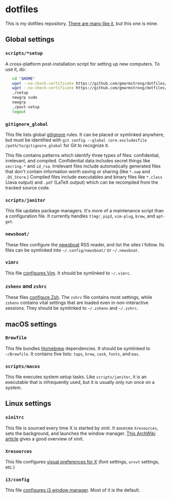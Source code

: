 # dotfiles

This is my dotfiles repository. [There are many like
it](https://dotfiles.github.io/), but this one is mine.

## Global settings

### `scripts/*setup`

A cross-platform post-installation script for setting up new computers. To use
it, do:

```bash
   cd "$HOME"
   wget --no-check-certificate https://github.com/gmarmstrong/dotfiles/blob/master/scripts/setup
   wget --no-check-certificate https://github.com/gmarmstrong/dotfiles/blob/master/scripts/post-setup
   ./setup
   newgrp sudo
   newgrp -
   ./post-setup
   logout
```

### `gitignore_global`

This file lists global [gitignore](https://git-scm.com/docs/gitignore) rules.
It can be placed or symlinked anywhere, but must be identified with `git config
--global core.excludesfile /path/to/gitignore_global` for Git to recognize it.

This file contains patterns which identify three types of files: confidential,
irrelevant, and compiled. Confidential data includes secret things like
`secring.*` and `id_rsa`. Irrelevant files include automatically generated
files that don't contain information worth saving or sharing (like `*.swp` and
`.DS_Store`.) Compiled files include executables and binary files like
`*.class` (Java output) and `.pdf` (LaTeX output) which can be recompiled from
the tracked source code.

### `scripts/janitor`

This file updates package managers. It's more of a maintenance script than a
configuration file. It currently handles `tlmgr`, `pip3`, `vim-plug`, `brew`,
and `apt-get`.

### `newsboat/`

These files configure the [newsboat](https://github.com/newsboat/newsboat) RSS
reader, and list the sites I follow.  Its files can be symlinked into
`~/.config/newsboat/` or `~/.newsboat`.

### `vimrc`

This file [configures Vim](http://vimhelp.appspot.com/starting.txt.html#vimrc).
It should be symlinked to `~/.vimrc`.

### `zshenv` and `zshrc`

These files [configure
Zsh](https://wiki.archlinux.org/index.php/Zsh#Configure_Zsh). The `zshrc` file
contains most settings, while `zshenv` contains vital settings that are loaded
even in non-interactive sessions. They should be symlinked to `~/.zshenv` and
`~/.zshrc`.

## macOS settings

### `Brewfile`

This file bundles [Homebrew](https://brew.sh/) dependencies. It should be
symlinked to `~/Brewfile`. It contains five lists: `taps`, `brew`, `cask`,
`fonts`, and `mas`.

### `scripts/macos`

This file executes system setup tasks. Like `scripts/janitor`, it is an executable that
is infrequently used, but it is usually only run once on a system.

## Linux settings

### `xinitrc`

This file is sourced every time X is started by xinit. It sources `Xresources`,
sets the background, and launches the window manager. [This ArchWiki
article](https://wiki.archlinux.org/index.php/Xinit) gives a good overview of
xinit.

### `Xresources`

This file configures [visual preferences for
X](https://wiki.archlinux.org/index.php/x_resources) (font settings, `urxvt`
settings, etc.)

### `i3/config`

This file [configures i3 window
manager](http://i3wm.org/docs/userguide.html#configuring). Most of it is the
default.
